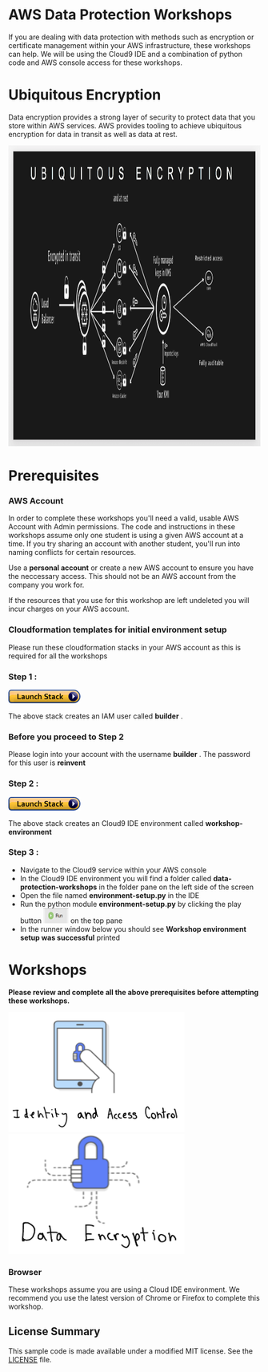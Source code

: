 # AWS Data Protection Workshops

If you are dealing with data protection with methods such as encryption or certificate management within your AWS infrastructure, these workshops can help. We will be using the Cloud9 IDE and a combination of python code and AWS console access for these workshops.

# Ubiquitous Encryption 

Data encryption provides a strong layer of security to protect data that you store within AWS services. AWS provides tooling to achieve ubiquitous encryption 
for data in transit as well as data at rest.

<a><img src="images/ubiquitous-encryption.png" width="800" height="600"></a>

# Prerequisites

### AWS Account

In order to complete these workshops you'll need a valid, usable AWS Account with Admin permissions.  The code and instructions in these workshops assume only one student is using a given AWS account at a time. If you try sharing an account with another student, you'll run into naming conflicts for certain resources. 

Use a **personal account** or create a new AWS account to ensure you have the neccessary access. This should not be an AWS account from the company you work for.

If the resources that you use for this workshop are left undeleted you will incur charges on your AWS account.

### Cloudformation templates for initial environment setup

Please run these cloudformation stacks in your AWS account as this is required for all the workshops

### Step 1 :

[![Deploy IAM user creation stack](images/cloudformation-launch-stack.png)](https://console.aws.amazon.com/cloudformation/home?#/stacks/new?stackName=cryptobuilders-iam-user-creation&templateURL=https://s3.amazonaws.com/crypto-workshop-dont-delete/template-create-user.yaml)

The above stack creates an IAM user called **builder** .

### Before you proceed to Step 2

Please login into your account with the username **builder** . The password for this user is **reinvent**

### Step 2 :

[![Deploy workshops environment creation stack](images/cloudformation-launch-stack.png)](https://console.aws.amazon.com/cloudformation/home?#/stacks/new?stackName=cryptobuilders-env-setup&templateURL=https://s3.amazonaws.com/crypto-workshop-dont-delete/template-env-setup.yaml)

The above stack creates an Cloud9 IDE environment called **workshop-environment** 

### Step 3 :

* Navigate to the Cloud9 service within your AWS console
* In the Cloud9 IDE environment you will find a folder called **data-protection-workshops** in the folder pane on the left side of the screen
* Open the file named **environment-setup.py**  in the IDE
* Run the python module **environment-setup.py** by clicking the play button <a><img src="images/cloud9-ide-play-button.png" width="50" height="30"></a>
 on the top pane 
* In the runner window below you should see **Workshop environment setup was successful** printed

# Workshops

**Please review and complete all the above prerequisites before attempting these workshops.**

<!DOCTYPE html>
<html>
<body>

<kbd>
<a href="https://github.com/aws-samples/data-protection/tree/identity-and-access-control"><img src="images/identity-access-control.png" width="352" height="240" title="click me"></a>
</kbd>
<kbd>
<a href="https://github.com/aws-samples/data-protection/tree/data-encryption"><img src="images/data-encryption.png" width="352" height="240" title="click me"></a>
</kbd>
<br>

</body>
</html>


### Browser

These workshops assume you are using a Cloud IDE environment. We recommend you use the latest version of Chrome or Firefox to complete this workshop.

## License Summary

This sample code is made available under a modified MIT license. See the [LICENSE](LICENSE) file.
